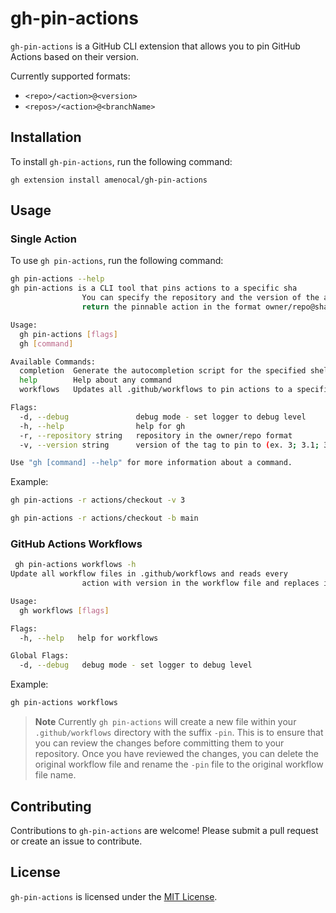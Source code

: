 # gh-pin-actions

`gh-pin-actions` is a GitHub CLI extension that allows you to pin GitHub Actions based on their version.

Currently supported formats:

- `<repo>/<action>@<version>`
- `<repos>/<action>@<branchName>`

## Installation

To install `gh-pin-actions`, run the following command:

`gh extension install amenocal/gh-pin-actions`

## Usage

### Single Action

To use `gh pin-actions`, run the following command:

```sh
gh pin-actions --help
gh pin-actions is a CLI tool that pins actions to a specific sha
                You can specify the repository and the version of the action you want to pin to and it will 
                return the pinnable action in the format owner/repo@sha #version

Usage:
  gh pin-actions [flags]
  gh [command]

Available Commands:
  completion  Generate the autocompletion script for the specified shell
  help        Help about any command
  workflows   Updates all .github/workflows to pin actions to a specific sha

Flags:
  -d, --debug               debug mode - set logger to debug level
  -h, --help                help for gh
  -r, --repository string   repository in the owner/repo format
  -v, --version string      version of the tag to pin to (ex. 3; 3.1; 3.1.1) (default "latest")

Use "gh [command] --help" for more information about a command.
```

Example:

```sh
gh pin-actions -r actions/checkout -v 3
```

```sh
gh pin-actions -r actions/checkout -b main
```

### GitHub Actions Workflows

```sh
 gh pin-actions workflows -h
Update all workflow files in .github/workflows and reads every 
                action with version in the workflow file and replaces it with the sha of the specific version

Usage:
  gh workflows [flags]

Flags:
  -h, --help   help for workflows

Global Flags:
  -d, --debug   debug mode - set logger to debug level
```

Example:

```sh
gh pin-actions workflows
```

>**Note**
>Currently `gh pin-actions` will create a new file within your `.github/workflows` directory with the suffix `-pin`. This is to ensure that you can review the changes before committing them to your repository. Once you have reviewed the changes, you can delete the original workflow file and rename the `-pin` file to the original workflow file name.

## Contributing

Contributions to `gh-pin-actions` are welcome! Please submit a pull request or create an issue to contribute.

## License

`gh-pin-actions` is licensed under the [MIT License](LICENSE).
